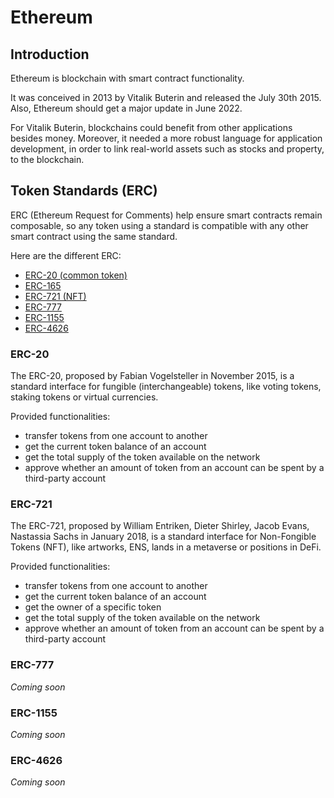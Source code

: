 # Ethereum

## Introduction

Ethereum is blockchain with smart contract functionality.

It was conceived in 2013 by Vitalik Buterin and released the July 30th 2015.
Also, Ethereum should get a major update in June 2022.

For Vitalik Buterin, blockchains could benefit from other applications besides
money. Moreover, it needed a more robust language for application development,
in order to link real-world assets such as stocks and property, to the
blockchain.


## Token Standards (ERC)

ERC (Ethereum Request for Comments) help ensure smart contracts remain
composable, so any token using a standard is compatible with any other
smart contract using the same standard.

Here are the different ERC:
- [ERC-20 (common token)](#erc-20)
- [ERC-165](#erc-165)
- [ERC-721 (NFT)](#erc-721)
- [ERC-777](#erc-777)
- [ERC-1155](#erc-1155)
- [ERC-4626](#erc-4626)


### ERC-20

The ERC-20, proposed by Fabian Vogelsteller in November 2015, is a standard
interface for fungible (interchangeable) tokens, like voting tokens, staking
tokens or virtual currencies.

Provided functionalities:
- transfer tokens from one account to another
- get the current token balance of an account
- get the total supply of the token available on the network
- approve whether an amount of token from an account can be spent by a
third-party account


### ERC-721

The ERC-721, proposed by William Entriken, Dieter Shirley, Jacob Evans,
Nastassia Sachs in January 2018, is a standard interface for Non-Fongible
Tokens (NFT), like artworks, ENS, lands in a metaverse or positions in DeFi.

Provided functionalities:
- transfer tokens from one account to another
- get the current token balance of an account
- get the owner of a specific token
- get the total supply of the token available on the network
- approve whether an amount of token from an account can be spent by a
third-party account


### ERC-777

_Coming soon_


### ERC-1155

_Coming soon_


### ERC-4626

_Coming soon_
